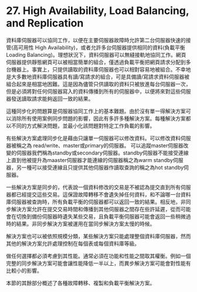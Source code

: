 # 27. High Availability, Load Balancing, and Replication

資料庫伺服器可以協同工作，以便在主要伺服器故障時允許第二台伺服器快速的接管\(高可用性 High Availability\)，或者允許多台伺服器提供相同的資料\(負載平衡 Loading Balancing\)。理想狀況下，資料伺服器可以無縫接軌地協同工作。網頁伺服器提供靜態網頁可以被相當簡單的組合，僅透過負載平衡把網頁請求分配到多台機器上。事實上，只提供讀取的資料庫伺服器也可以相對容易地被組合。不幸地是大多數地資料庫伺服器具有讀/寫請求的組合，可是具備讀/寫請求資料伺服器被組合起來是相當地困難。這是因為儘管只供讀取的資料只被放進每台伺服器一次，但是必須將對任何伺服器寫入的資料傳播到所有的伺服器中，以便將來對這些伺服器發送讀取請求能夠返回一致的結果。

這種同步化的問題算是伺服器協同工作上的基本難題。由於沒有單一得解決方案可以消除所有使用案例同步問題的影響，因此有多許多種解決方案。每種解決方案都以不同的方式解決問題，並最小化該問題對特定工作負載的影響。

有些解決方案處理同步化是藉由只讓單一伺服器可以修改資料。可以修改資料伺服器被稱之為 read/write、master或primary的伺服器。 可以追蹤master伺服器改變的伺服器我們稱為standby或secondary伺服器。standby伺服器不能接受連線上直到他被提升為maaster伺服器才能連線的伺服器稱之為warm standby伺服器，另一種可以接受連線且只提供其他伺服器作讀取查詢的稱之為hot standby伺服器。

一些解決方案是同步的，代表說一個資料修改的交易是不被認為提交直到所有伺服器都已經提交這些交易。這保證故障轉移不會遺失掉任何資料，和不論哪一台資料庫伺服器被查詢時，所有負載平衡的伺服器都可以返回一致的結果。相反地，非同步解決方案允許在提交交易時間和傳播到其他伺服器之間存在些許延遲，從而可能會在切換到備份伺服器時遺失某些交易，且負載平衡伺服器可能會返回一些稍微過時的結果。非同步解決方案被運用在當同步解決方案太慢的時候。

解決方案也可以被依照規模分類，某些解決方案只能處理整個資料庫伺服器，然而其他的解決方案允許處理控制在每個表或每個資料庫等級。

做任何選擇都必須考慮到其性能。通常必須在功能和性能之間取其權衡。例如一個完整的同步解決方案可能會讓性能降低一半以上，而異步解決方案可能會對性能有比較小的影響。

本節的其餘部分概述了各種故障轉移、複製和負載平衡解決方案。


